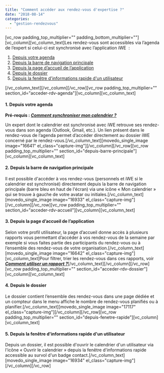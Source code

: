 ```yaml
---
title: "Comment accéder aux rendez-vous d'expertise ?"
date: "2018-08-14"
categories: 
  - "gestion-rendezvous"
---
```


\[vc\_row padding\_top\_multiplier="" padding\_bottom\_multiplier=""\]\[vc\_column\]\[vc\_column\_text\]Les rendez-vous sont accessibles via l’agenda de l’expert si celui-ci est synchronisé avec l’application iWE  :

1. [Depuis votre agenda](#acceder-rdv-agenda)
2. [Depuis la barre de navigation principale](#depuis-barre-principale)
3. [Depuis la page d’accueil de l’application](#acceder-rdv-accueil)
4. [Depuis le dossier](#acceder-rdv-dossier)
5. [Depuis la fenêtre d'informations rapide d'un utilisateur](#depuis-fenetre-rapide)

\[/vc\_column\_text\]\[/vc\_column\]\[/vc\_row\]\[vc\_row padding\_top\_multiplier="" section\_id="acceder-rdv-agenda"\]\[vc\_column\]\[vc\_column\_text\]

#### **1\. Depuis votre agenda**

**Pré-requis : [_Comment synchroniser mon calendrier ?_](https://learn.iwecloud.com/documentation/introduction/comment-synchroniser-calendrier/)**

Un expert dont le calendrier est synchronisé avec iWE retrouve ses rendez-vous dans son agenda (Outlook, Gmail, etc.). Un lien présent dans le rendez-vous de l’agenda permet d’accéder directement au dossier iWE concerné par le rendez-vous.\[/vc\_column\_text\]\[movedo\_single\_image image="16641" el\_class="capture-img"\]\[/vc\_column\]\[/vc\_row\]\[vc\_row padding\_top\_multiplier="" section\_id="depuis-barre-principale"\]\[vc\_column\]\[vc\_column\_text\]

#### **2\. Depuis la barre de navigation principale**

Il est possible d'accéder à vos rendez-vous (personnels et iWE si le calendrier est synchronisé) directement depuis la barre de navigation principale (barre bleu en haut de l'écran) via une icône « Mon calendrier » qui se trouve à gauche de votre avatar ou initiales.\[/vc\_column\_text\]\[movedo\_single\_image image="16933" el\_class="capture-img"\]\[/vc\_column\]\[/vc\_row\]\[vc\_row padding\_top\_multiplier="" section\_id="acceder-rdv-accueil"\]\[vc\_column\]\[vc\_column\_text\]

#### **3\. Depuis la page d’accueil de l’application**

Selon votre profil utilisateur, la page d’accueil donne accès à plusieurs rapports vous permettant d’accéder à vos rendez-vous de la semaine par exemple si vous faites partie des participants du rendez-vous ou à l’ensemble des rendez-vous de votre organisation.\[/vc\_column\_text\]\[movedo\_single\_image image="16642" el\_class="capture-img"\]\[vc\_column\_text\]Pour filtrer, trier les rendez-vous dans ces rapports, voir [_**Comment utiliser un rapport ?**_](https://learn.iwecloud.com/documentation/rapport/comment-utiliser-rapport/)\[/vc\_column\_text\]\[/vc\_column\]\[/vc\_row\]\[vc\_row padding\_top\_multiplier="" section\_id="acceder-rdv-dossier"\]\[vc\_column\]\[vc\_column\_text\]

#### **4\. Depuis le dossier**

Le dossier contient l’ensemble des rendez-vous dans une page dédiée et un compteur dans le menu affiche le nombre de rendez-vous planifiés ou à planifier.\[/vc\_column\_text\]\[movedo\_single\_image image="17117" el\_class="capture-img"\]\[/vc\_column\]\[/vc\_row\]\[vc\_row padding\_top\_multiplier="" section\_id="depuis-fenetre-rapide"\]\[vc\_column\]\[vc\_column\_text\]

#### **5\. Depuis la fenêtre d'informations rapide d'un utilisateur**

Depuis un dossier, il est possible d'ouvrir le calendrier d'un utilisateur via l'icône « Ouvrir le calendrier » depuis la fenêtre d'informations rapide accessible au survol d'un badge contact.\[/vc\_column\_text\]\[movedo\_single\_image image="16934" el\_class="capture-img"\]\[/vc\_column\]\[/vc\_row\]
